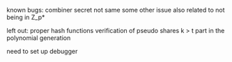 known bugs:
combiner secret not same
some other issue also related to not being in Z_p*


left out:
proper hash functions
verification of pseudo shares
k > t part in the polynomial generation



need to set up debugger